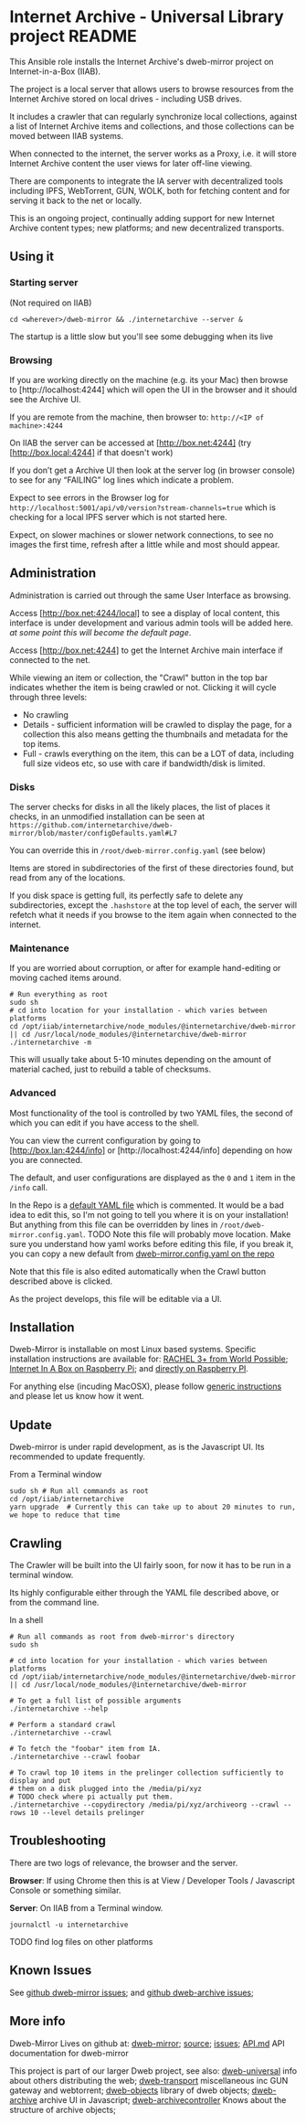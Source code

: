 # Internet Archive - Universal Library project README 

This Ansible role installs the Internet Archive's dweb-mirror project on Internet-in-a-Box (IIAB).

The project is a local server that allows users to browse resources from the Internet Archive stored
on local drives - including USB drives.  

It includes a crawler that can regularly synchronize local collections,
against a list of Internet Archive items and collections, and those collections can be moved between IIAB systems.

When connected to the internet, the server works as a Proxy, i.e. it will store Internet Archive content the user views for later off-line viewing. 

There are components to integrate the IA server with decentralized tools including IPFS, WebTorrent, GUN, WOLK, 
both for fetching content and for serving it back to the net or locally. 

This is an ongoing project, continually adding support for new Internet Archive content types; new platforms; and new decentralized transports.

## Using it

### Starting server
(Not required on IIAB)
```
cd <wherever>/dweb-mirror && ./internetarchive --server &
```
The startup is a little slow but you'll see some debugging when its live

### Browsing

If you are working directly on the machine (e.g. its your Mac) then
browse to [http://localhost:4244] which will open the UI in the browser and it should see the Archive UI.

If you are remote from the machine, then browser to: `http://<IP of machine>:4244`

On IIAB the server can be accessed at [http://box.net:4244] (try [http://box.local:4244] if that doesn't work)

If you don’t get a Archive UI then look at the server log (in browser console) to see for any “FAILING” log lines which indicate a problem. 

Expect to see errors in the Browser log for `http://localhost:5001/api/v0/version?stream-channels=true` which is checking for a local IPFS server which is not started here.

Expect, on slower machines or slower network connections, to see no images the first time, refresh after a little while and most should appear. 

## Administration

Administration is carried out through the same User Interface as browsing. 

Access [http://box.net:4244/local] to see a display of local content, this interface is under development and various admin tools will be added here. *at some point this will become the default page*.

Access [http://box.net:4244] to get the Internet Archive main interface if connected to the net. 

While viewing an item or collection, 
the "Crawl" button in the top bar indicates whether the item is being crawled or not. 
Clicking it will cycle through three levels:
* No crawling
* Details - sufficient information will be crawled to display the page, 
for a collection this also means getting the thumbnails and metadata for the top items. 
* Full - crawls everything on the item, this can be a LOT of data, including full size videos etc, so use with care if bandwidth/disk is limited.

### Disks
The server checks for disks in all the likely places, the list of places it checks, in an unmodified installation can be seen at 
`https://github.com/internetarchive/dweb-mirror/blob/master/configDefaults.yaml#L7`

You can override this in `/root/dweb-mirror.config.yaml` (see below)

Items are stored in subdirectories of the first of these directories found, but read from any of the locations. 

If you disk space is getting full, its perfectly safe to delete any subdirectories, 
except the `.hashstore` at the top level of each,
the server will refetch what it needs if you browse to the item again when connected to the internet. 

### Maintenance
If you are worried about corruption, or after for example hand-editing or moving cached items around. 
```
# Run everything as root
sudo sh
# cd into location for your installation - which varies between platforms
cd /opt/iiab/internetarchive/node_modules/@internetarchive/dweb-mirror || cd /usr/local/node_modules/@internetarchive/dweb-mirror
./internetarchive -m
```
This will usually take about 5-10 minutes depending on the amount of material cached, 
just to rebuild a table of checksums.

### Advanced
Most functionality of the tool is controlled by two YAML files, 
the second of which you can edit if you have access to the shell. 

You can view the current configuration by going to [http://box.lan:4244/info] or [http://localhost:4244/info] depending on how you are connected.

The default, and user configurations are displayed as the `0` and `1` item in the `/info` call. 

In the Repo is a [default YAML file](https://github.com/internetarchive/dweb-mirror/blob/master/configDefaults.yaml) which is commented. 
It would be a bad idea to edit this, so I'm not going to tell you where it is on your installation! 
But anything from this file can be overridden by lines in `/root/dweb-mirror.config.yaml`. 
TODO Note this file will probably move location. 
Make sure you understand how yaml works before editing this file, 
if you break it, you can copy a new default from [dweb-mirror.config.yaml on the repo](https://github.com/internetarchive/dweb-mirror/blob/master/configDefaults.yaml#L7)

Note that this file is also edited automatically when the Crawl button described above is clicked. 

As the project develops, this file will be editable via a UI. 

## Installation
Dweb-Mirror is installable on most Linux based systems. Specific installation instructions are available for: 
 [RACHEL 3+ from World Possible](INSTALLATION-rachel.md); [Internet In A Box on Raspberry Pi](INSTALLATION-iiab-raspberry.md); and [directly on Raspberry PI](INSTALLATION-raspberrypi.md). 
 
For anything else (incuding MacOSX), please follow [generic instructions](INSTALLATION.md) and please let us know how it went.

## Update
Dweb-mirror is under rapid development, as is the Javascript UI. Its recommended to update frequently. 

From a Terminal window
```
sudo sh # Run all commands as root
cd /opt/iiab/internetarchive
yarn upgrade  # Currently this can take up to about 20 minutes to run, we hope to reduce that time
```

## Crawling
The Crawler will be built into the UI fairly soon, for now it has to be run in a terminal window.

Its highly configurable either through the YAML file described above, or from the command line.

In a shell 
```
# Run all commands as root from dweb-mirror's directory
sudo sh

# cd into location for your installation - which varies between platforms
cd /opt/iiab/internetarchive/node_modules/@internetarchive/dweb-mirror || cd /usr/local/node_modules/@internetarchive/dweb-mirror

# To get a full list of possible arguments
./internetarchive --help

# Perform a standard crawl
./internetarchive --crawl 

# To fetch the "foobar" item from IA. 
./internetarchive --crawl foobar 

# To crawl top 10 items in the prelinger collection sufficiently to display and put 
# them on a disk plugged into the /media/pi/xyz
# TODO check where pi actually put them. 
./internetarchive --copydirectory /media/pi/xyz/archiveorg --crawl --rows 10 --level details prelinger
```
## Troubleshooting
There are two logs of relevance, the browser and the server.

**Browser**: If using Chrome then this is at View / Developer Tools / Javascript Console or something similar.

**Server**: 
On IIAB from a Terminal window. 
```
journalctl -u internetarchive
```
TODO find log files on other platforms

## Known Issues
See [github dweb-mirror issues](https://github.com/internetarchive/dweb-mirror/issues); and [github dweb-archive issues](https://github.com/internetarchive/dweb-archive/issues);

## More info

Dweb-Mirror Lives on github at:
[dweb-mirror](https://github.com/internetarchive/dweb-mirror);
[source](https://github.com/internetarchive/dweb-mirror);
[issues](https://github.com/internetarchive/dweb-mirror/issues);
[API.md](./API.md) API documentation for dweb-mirror

This project is part of our larger Dweb project, see also: 
[dweb-universal](https://github.com/internetarchive/dweb-universal) info about others distributing the web;
[dweb-transport](https://github.com/internetarchive/dweb-transport) miscellaneous inc GUN gateway and webtorrent;
[dweb-objects](https://github.com/internetarchive/dweb-objects) library of dweb objects;
[dweb-archive](https://github.com/internetarchive/dweb-archive) archive UI in Javascript;
[dweb-archivecontroller](https://github.com/internetarchive/dweb-archive) Knows about the structure of archive objects;

